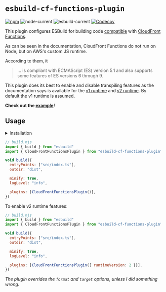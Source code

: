 # `esbuild-cf-functions-plugin`

[![npm](https://img.shields.io/npm/v/esbuild-cf-functions-plugin)](https://www.npmjs.com/package/esbuild-cf-functions-plugin)
![node-current](https://img.shields.io/node/v/esbuild-cf-functions-plugin)
![esbuild-current](https://img.shields.io/badge/esbuild->=0.14.46-green)
[![Codecov](https://img.shields.io/codecov/c/github/BeeeQueue/esbuild-cf-functions-plugin?token=S8W0PQDUQ1)](https://app.codecov.io/github/BeeeQueue/esbuild-cf-functions-plugin)

This plugin configures ESBuild for building code [compatible][runtime] with [CloudFront Functions][cf-functions].

As can be seen in the documentation, CloudFront Functions do not run on Node, but on AWS's custom JS runtime.

According to them, it

> ... is compliant with ECMAScript (ES) version 5.1 and also supports some features of ES versions 6 through 9.

This plugin does its best to enable and disable transpiling features as the documentation says is available for the [v1 runtime][runtime] and [v2 runtime][runtime-v2]. By default the v1 runtime is assumed.

**Check out the [example](./example)!**

## Usage

<details>
  <summary>Installation</summary>

```shell
npm i -D esbuild-cf-functions-plugin
```

```shell
pnpm i -D esbuild-cf-functions-plugin
```

```shell
yarn add -D esbuild-cf-functions-plugin
```

</details>

```js
// build.mjs
import { build } from "esbuild"
import { CloudFrontFunctionsPlugin } from "esbuild-cf-functions-plugin"

void build({
  entryPoints: ["src/index.ts"],
  outdir: "dist",

  minify: true,
  logLevel: "info",

  plugins: [CloudFrontFunctionsPlugin()],
})
```

To enable v2 runtime features:

```js
// build.mjs
import { build } from "esbuild"
import { CloudFrontFunctionsPlugin } from "esbuild-cf-functions-plugin"

void build({
  entryPoints: ["src/index.ts"],
  outdir: "dist",

  minify: true,
  logLevel: "info",

  plugins: [CloudFrontFunctionsPlugin({ runtimeVersion: 2 })],
})
```

_The plugin overrides the `format` and `target` options, unless I did something wrong._

[cf-functions]: https://docs.aws.amazon.com/AmazonCloudFront/latest/DeveloperGuide/functions-javascript-runtime-features.html
[runtime]: https://docs.aws.amazon.com/AmazonCloudFront/latest/DeveloperGuide/functions-javascript-runtime-features.html
[runtime-v2]: https://docs.aws.amazon.com/AmazonCloudFront/latest/DeveloperGuide/functions-javascript-runtime-20.html
